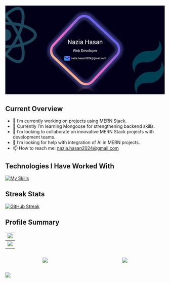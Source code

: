 ![Profile Banner](/images/Banner/Banner2.png "Profile Banner")

## Current Overview

- 🔭 I’m currently working on projects using MERN Stack.
- 🌱 Currently I’m learning Mongoose for strengthening backend skills.
- 👯 I’m looking to collaborate on innovative MERN Stack projects with development teams.
- 🤔 I’m looking for help with integration of AI in MERN projects.
- 📫 How to reach me: nazia.hasan2024@gmail.com

## Technologies I Have Worked With

[![My Skills](https://skillicons.dev/icons?i=html,css,js,ts,react,nextjs,redux,tailwind,nodejs,express,mongo,firebase,figma)](https://skillicons.dev)

## Streak Stats

[![GitHub Streak](https://github-readme-streak-stats.herokuapp.com?user=nhasan97&theme=tokyonight)](https://git.io/streak-stats)

## Profile Summary

| ![](http://github-profile-summary-cards.vercel.app/api/cards/profile-details?username=nhasan97&theme=tokyonight)    |
| ------------------------------------------------------------------------------------------------------------------- |
| ![](http://github-profile-summary-cards.vercel.app/api/cards/repos-per-language?username=nhasan97&theme=tokyonight) |

<div style="display: flex; flex-wrap: wrap; justify-content: space-around;">

![](http://github-profile-summary-cards.vercel.app/api/cards/most-commit-language?username=nhasan97&theme=tokyonight)

![](http://github-profile-summary-cards.vercel.app/api/cards/stats?username=nhasan97&theme=tokyonight)

</div>

![](http://github-profile-summary-cards.vercel.app/api/cards/productive-time?username=nhasan97&theme=tokyonight&utcOffset=8)
